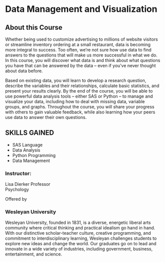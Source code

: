 # Data Management and Visualization

## About this Course
Whether being used to customize advertising to millions of website visitors or streamline inventory ordering at a small restaurant, data is becoming more integral to success. Too often, we’re not sure how use data to find answers to the questions that will make us more successful in what we do. In this course, you will discover what data is and think about what questions you have that can be answered by the data – even if you’ve never thought about data before. 

Based on existing data, you will learn to develop a research question, describe the variables and their relationships, calculate basic statistics, and present your results clearly. By the end of the course, you will be able to use powerful data analysis tools – either SAS or Python – to manage and visualize your data, including how to deal with missing data, variable groups, and graphs. Throughout the course, you will share your progress with others to gain valuable feedback, while also learning how your peers use data to answer their own questions.


## SKILLS GAINED
- SAS Language
- Data Analysis
- Python Programming
- Data Management


### Instructor: 
Lisa Dierker
Professor<br>
Psychology

Offered by

### Wesleyan University

Wesleyan University, founded in 1831, is a diverse, energetic liberal arts community where critical thinking and practical idealism go hand in hand. With our distinctive scholar-teacher culture, creative programming, and commitment to interdisciplinary learning, Wesleyan challenges students to explore new ideas and change the world. Our graduates go on to lead and innovate in a wide variety of industries, including government, business, entertainment, and science.
 
 

